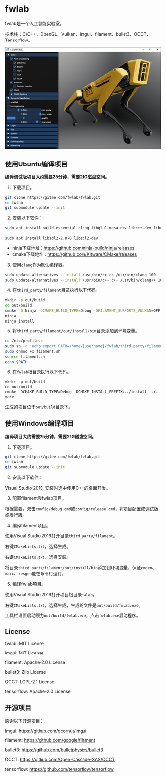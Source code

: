 # fwlab

fwlab是一个人工智能实验室。

技术栈：C/C++、OpenGL、Vulkan、imgui、filament、bullet3、OCCT、Tensorflow。

![image](image/screenshot.png)

## 使用Ubuntu编译项目

**编译调试版项目大约需要25分钟，需要21G磁盘空间。**

1. 下载项目。

```sh
git clone https://gitee.com/fwlab/fwlab.git
cd fwlab
git submodule update --init
```

2. 安装以下软件：

```sh
sudo apt install build-essential clang libglu1-mesa-dev libc++-dev libc++abi-dev ninja-build libxi-dev cmake

sudo apt install libsdl2-2.0-0 libsdl2-dev
```

* ninja下载地址：https://github.com/ninja-build/ninja/releases
* cmake下载地址：https://github.com/Kitware/CMake/releases

3. 使用`clang`作为默认编译器。

```sh
sudo update-alternatives --install /usr/bin/cc cc /usr/bin/clang 100
sudo update-alternatives --install /usr/bin/c++ c++ /usr/bin/clang++ 100
```

4. 在`third_party/filament`目录执行以下代码。

```sh
mkdir -p out/build
cd out/build
cmake -G Ninja -DCMAKE_BUILD_TYPE=Debug -DFILAMENT_SUPPORTS_VULKAN=OFF -DCMAKE_INSTALL_PREFIX=../install ../..
ninja
ninja install
```

5. 将`third_party/filament/out/install/bin`目录添加到环境变量。

```sh
cd /etc/profile.d
sudo sh -c 'echo export PATH=/home/{username}/fwlab/third_party/filament/out/release/filament/bin:\$PATH > filament.sh'
sudo chmod +x filament.sh
source filament.sh
echo $PATH
```

6. 在`fwlab`根目录执行以下代码。

```
mkdir -p out/build
cd out/build
cmake -DCMAKE_BUILD_TYPE=Debug -DCMAKE_INSTALL_PREFIX=../install ../..
make
```

生成的项目位于`out/build`目录下。

## 使用Windows编译项目

**编译项目大约需要25分钟，需要21G磁盘空间。**

1. 下载项目。

```sh
git clone https://gitee.com/fwlab/fwlab.git
cd fwlab
git submodule update --init
```

2. 安装以下软件：

Visual Studio 2019, 安装时选中使用C++的桌面开发。

3. 配置filament和fwlab项目。

根据需要，双击`config/debug.cmd`或`config/release.cmd`，将项目配置成调试版或发行版。

4. 编译filament项目。

使用Visual Studio 2019打开目录`third_party/filament`。

右键`CMakeLists.txt`，选择生成。

右键`CMakeLists.txt`，选择安装。

将目录`third_party/filament/out/install/bin`添加到环境变量，保证`cmgen`、`matc`、`resgen`能在命令行运行。

5. 编译fwlab项目。

使用Visual Studio 2019打开项目根目录`fwlab`。

右键`CMakeLists.txt`，选择生成，生成的文件是`out/build/fwlab.exe`。

工具栏设置启动项为`out/build/fwlab.exe`，点击`fwlab.exe`启动程序。

## License

fwlab: MIT License

imgui: MIT License

filament: Apache-2.0 License

bullet3: Zlib License

OCCT: LGPL-2.1 License

tensorflow: Apache-2.0 License

## 开源项目

感谢以下开源项目：

imgui: https://github.com/ocornut/imgui

filament: https://github.com/google/filament

bullet3: https://github.com/bulletphysics/bullet3

OCCT: https://github.com/Open-Cascade-SAS/OCCT

tensorflow: https://github.com/tensorflow/tensorflow